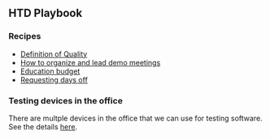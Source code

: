 ## HTD Playbook

### Recipes

- [Definition of Quality](/definition-of-quality.md)
- [How to organize and lead demo meetings](/demo-meetings.md)
- [Education budget](/education-budget.md)
- [Requesting days off](/days-off.md)

### Testing devices in the office

There are multple devices in the office that we can use for testing software. See the details [here](testing-devices.md).
